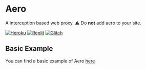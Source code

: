 # Aero
A interception based web proxy.
⚠️ Do **not** add aero to your site.

[![Heroku](https://raw.githubusercontent.com/FogNetwork/Tsunami/main/deploy/heroku2.svg)](https://github.com/sebastian1128/aero)
[![Replit](https://raw.githubusercontent.com/FogNetwork/Tsunami/main/deploy/replit2.svg)](https://repl.it/github/titaniumnetwork-dev/aero)
[![Glitch](https://raw.githubusercontent.com/FogNetwork/Tsunami/main/deploy/glitch2.svg)](https://glitch.com/edit/#!/import/github/titaniumnetwork-dev/aero)

## Basic Example
You can find a basic example of Aero [here](https://github.com/titaniumnetwork-dev/aero/tree/master/examples/basic)
 
